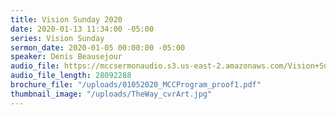 ```yaml
---
title: Vision Sunday 2020
date: 2020-01-13 11:34:00 -05:00
series: Vision Sunday
sermon_date: 2020-01-05 00:00:00 -05:00
speaker: Denis Beausejour
audio_file: https://mccsermonaudio.s3.us-east-2.amazonaws.com/Vision+Sundays/Vision+Sunday+2020.lite.mp3
audio_file_length: 28092288
brochure_file: "/uploads/01052020_MCCProgram_proof1.pdf"
thumbnail_image: "/uploads/TheWay_cvrArt.jpg"
---
```


